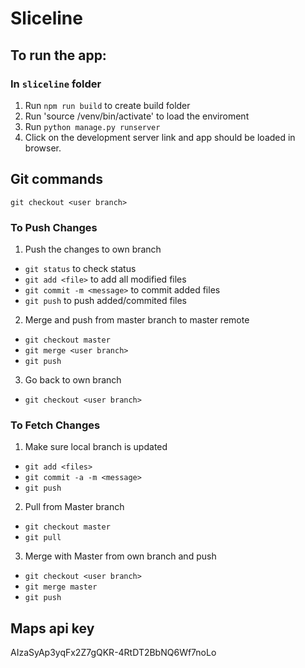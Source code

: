# Sliceline

## To run the app:

### In `sliceline` folder
1. Run `npm run build` to create build folder
2. Run 'source /venv/bin/activate' to load the enviroment
3. Run `python manage.py runserver`
4. Click on the development server link and app should be loaded in browser.


## Git commands

`git checkout <user branch>`

### To Push Changes
1. Push the changes to own branch
 - `git status` to check status
 - `git add <file>` to add all modified files
 - `git commit -m <message>` to commit added files
 - `git push` to push added/commited files 
2. Merge and push from master branch to master remote
 - `git checkout master`
 - `git merge <user branch>`
 - `git push`
3. Go back to own branch
 - `git checkout <user branch>`

### To Fetch Changes
1. Make sure local branch is updated
 - `git add <files>`
 - `git commit -a -m <message>`
 - `git push`
2. Pull from Master branch
 - `git checkout master`
 - `git pull`
3. Merge with Master from own branch and push
 - `git checkout <user branch>`
 - `git merge master`
 - `git push`

## Maps api key
AIzaSyAp3yqFx2Z7gQKR-4RtDT2BbNQ6Wf7noLo 
